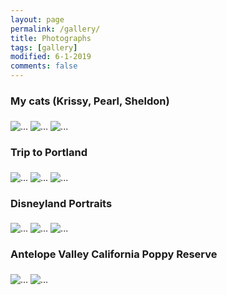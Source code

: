 ```yaml
---
layout: page
permalink: /gallery/
title: Photographs 
tags: [gallery]
modified: 6-1-2019
comments: false
---
```


### My cats (Krissy, Pearl, Sheldon)

<img align="middle" src="{{ site.url }}/images/krissy.jpg" alt="...">
<img align="middle" src="{{ site.url }}/images/pearl.jpg" alt="...">
<img align="middle" src="{{ site.url }}/images/sheldon.jpg" alt="...">


### Trip to Portland

<img align="middle" src="{{ site.url }}/images/garden2.JPG" alt="...">
<img align="middle" src="{{ site.url }}/images/rose.jpg" alt="...">
<img align="middle" src="{{ site.url }}/images/fall.JPG" alt="...">

### Disneyland Portraits

<img align="middle" src="{{ site.url }}/images/disney1.JPG" alt="...">
<img align="middle" src="{{ site.url }}/images/disney2.JPG" alt="...">
<img align="middle" src="{{ site.url }}/images/disney3.JPG" alt="...">

### Antelope Valley California Poppy Reserve

<img align="middle" src="{{ site.url }}/images/antilope1.jpg" alt="...">
<img align="middle" src="{{ site.url }}/images/antilope2.JPG" alt="...">


